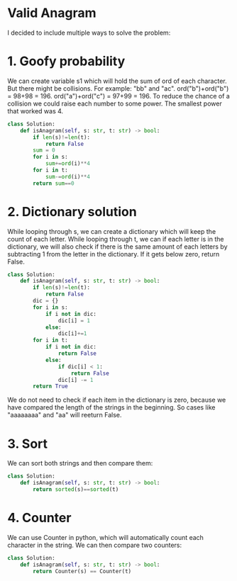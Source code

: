 # Valid Anagram
I decided to include multiple ways to solve the problem:
# 1. Goofy probability
We can create variable s1 which will hold the sum of ord of each character. But there might be collisions. For example: "bb" and "ac". ord("b")+ord("b") = 98+98 = 196. ord("a")+ord("c") = 97+99 = 196. To reduce the chance of a collision we could raise each number to some power. The smallest power that worked was 4.
```python
class Solution:
    def isAnagram(self, s: str, t: str) -> bool:
        if len(s)!=len(t):
            return False
        sum = 0
        for i in s:
            sum+=ord(i)**4
        for i in t:
            sum-=ord(i)**4
        return sum==0
```
# 2. Dictionary solution
While looping through s, we can create a dictionary which will keep the count of each letter. While looping through t, we can if each letter is in the dictionary, we will also check if there is the same amount of each letters by subtracting 1 from the letter in the dictionary. If it gets below zero, return False.
```python
class Solution:
    def isAnagram(self, s: str, t: str) -> bool:
        if len(s)!=len(t):
            return False
        dic = {}
        for i in s:
            if i not in dic:
                dic[i] = 1
            else:
                dic[i]+=1
        for i in t:
            if i not in dic:
                return False
            else:
                if dic[i] < 1:
                    return False
                dic[i] -= 1
        return True
```
We do not need to check if each item in the dictionary is zero, because we have compared the length of the strings in the beginning. So cases like "aaaaaaaa" and "aa" will reeturn False.
# 3. Sort
We can sort both strings and then compare them:
```python
class Solution:
    def isAnagram(self, s: str, t: str) -> bool:
        return sorted(s)==sorted(t)
```
# 4. Counter
We can use Counter in python, which will automatically count each character in the string. We can then compare two counters:
```python
class Solution:
    def isAnagram(self, s: str, t: str) -> bool:
        return Counter(s) == Counter(t)
```
